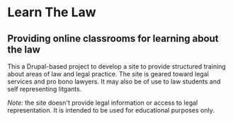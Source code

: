 # Learn The Law
## Providing online classrooms for learning about the law

This a Drupal-based project to develop a site to provide structured training about areas of law and legal practice. The site is geared toward legal services and pro bono lawyers. It may also be of use to law students and self representing litgants. 

*Note:* the site doesn't provide legal information or access to legal representation. It is intended to be used for educational purposes only.
